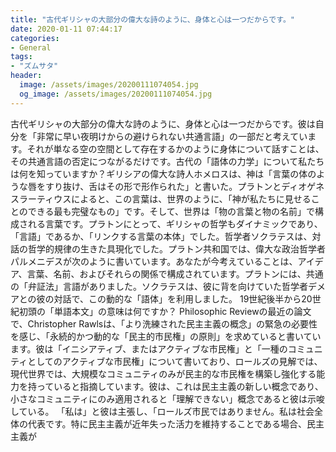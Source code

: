 ```yaml
---
title: "古代ギリシャの大部分の偉大な詩のように、身体と心は一つだからです。"
date: 2020-01-11 07:44:17
categories:
- General
tags:
- "ズムサタ"
header:
  image: /assets/images/20200111074054.jpg
  og_image: /assets/images/20200111074054.jpg
---
```


古代ギリシャの大部分の偉大な詩のように、身体と心は一つだからです。彼は自分を「非常に早い夜明けからの避けられない共通言語」の一部だと考えています。それが単なる空の空間として存在するかのように身体について話すことは、その共通言語の否定につながるだけです。古代の「語体の力学」について私たちは何を知っていますか？ギリシアの偉大な詩人ホメロスは、神は「言葉の体のような唇をすり抜け、舌はその形で形作られた」と書いた。プラトンとディオゲネスラーティウスによると、この言葉は、世界のように、「神が私たちに見せることのできる最も完璧なもの」です。そして、世界は「物の言葉と物の名前」で構成される言葉です。プラトンにとって、ギリシャの哲学もダイナミックであり、「言語」であるか、「リンクする言葉の本体」でした。哲学者ソクラテスは、対話の哲学的規律の生きた具現化でした。プラトン共和国では、偉大な政治哲学者パルメニデスが次のように書いています。あなたが今考えていることは、アイデア、言葉、名前、およびそれらの関係で構成されています。プラトンには、共通の「弁証法」言語がありました。ソクラテスは、彼に背を向けていた哲学者デメアとの彼の対話で、この動的な「語体」を利用しました。 19世紀後半から20世紀初頭の「単語本文」の意味は何ですか？ Philosophic Reviewの最近の論文で、Christopher Rawlsは、「より洗練された民主主義の概念」の緊急の必要性を感じ、「永続的かつ動的な「民主的市民権」の原則」を求めていると書いています。彼は「イニシアティブ、またはアクティブな市民権」と「一種のコミュニティとしてのアクティブな市民権」について書いており、ロールズの見解では、現代世界では、大規模なコミュニティのみが民主的な市民権を構築し強化する能力を持っていると指摘しています。彼は、これは民主主義の新しい概念であり、小さなコミュニティにのみ適用されると「理解できない」概念であると彼は示唆している。 「私は」と彼は主張し、「ロールズ市民ではありません。私は社会全体の代表です。特に民主主義が近年失った活力を維持することである場合、民主主義が
